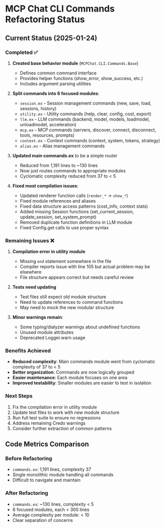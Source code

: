 # MCP Chat CLI Commands Refactoring Status

## Current Status (2025-01-24)

### Completed ✅
1. **Created base behavior module** (`MCPChat.CLI.Commands.Base`)
   - Defines common command interface
   - Provides helper functions (show_error, show_success, etc.)
   - Includes argument parsing utilities

2. **Split commands into 6 focused modules**:
   - `session.ex` - Session management commands (new, save, load, sessions, history)
   - `utility.ex` - Utility commands (help, clear, config, cost, export)
   - `llm.ex` - LLM commands (backend, model, models, loadmodel, unloadmodel, acceleration)
   - `mcp.ex` - MCP commands (servers, discover, connect, disconnect, tools, resources, prompts)
   - `context.ex` - Context commands (context, system, tokens, strategy)
   - `alias.ex` - Alias management commands

3. **Updated main commands.ex** to be a simple router
   - Reduced from 1,191 lines to ~130 lines
   - Now just routes commands to appropriate modules
   - Cyclomatic complexity reduced from 37 to < 5

4. **Fixed most compilation issues**:
   - Updated renderer function calls (`render_*` -> `show_*`)
   - Fixed module references and aliases
   - Fixed data structure access patterns (cost_info, context stats)
   - Added missing Session functions (set_current_session, update_session, set_system_prompt)
   - Removed duplicate function definitions in LLM module
   - Fixed Config.get calls to use proper syntax

### Remaining Issues ❌
1. **Compilation error in utility module**
   - Missing `end` statement somewhere in the file
   - Compiler reports issue with line 105 but actual problem may be elsewhere
   - File structure appears correct but needs careful review

2. **Tests need updating**
   - Test files still expect old module structure
   - Need to update references to command functions
   - May need to mock the new modular structure

3. **Minor warnings remain**:
   - Some typing/dialyzer warnings about undefined functions
   - Unused module attributes
   - Deprecated Logger.warn usage

### Benefits Achieved
- **Reduced complexity**: Main commands module went from cyclomatic complexity of 37 to < 5
- **Better organization**: Commands are now logically grouped
- **Easier maintenance**: Each module focuses on one area
- **Improved testability**: Smaller modules are easier to test in isolation

### Next Steps
1. Fix the compilation error in utility module
2. Update test files to work with new module structure
3. Run full test suite to ensure no regressions
4. Address remaining Credo warnings
5. Consider further extraction of common patterns

## Code Metrics Comparison

### Before Refactoring
- `commands.ex`: 1,191 lines, complexity 37
- Single monolithic module handling all commands
- Difficult to navigate and maintain

### After Refactoring
- `commands.ex`: ~130 lines, complexity < 5
- 6 focused modules, each < 300 lines
- Average complexity per module: < 10
- Clear separation of concerns